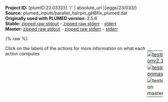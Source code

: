 **Project ID:** [plumID:23.033]({{ '/' | absolute_url }}eggs/23/033/)  
**Source:** plumed_inputs/parallel_hairpin_gHBfix_plumed.dat  
**Originally used with PLUMED version:** 2.5.6  
**Stable:** [zipped raw stdout](parallel_hairpin_gHBfix_plumed.dat.plumed.stdout.txt.zip) - [zipped raw stderr](parallel_hairpin_gHBfix_plumed.dat.plumed.stderr.txt.zip) - [stderr](parallel_hairpin_gHBfix_plumed.dat.plumed.stderr)  
**Master:** [zipped raw stdout](parallel_hairpin_gHBfix_plumed.dat.plumed_master.stdout.txt.zip) - [zipped raw stderr](parallel_hairpin_gHBfix_plumed.dat.plumed_master.stderr.txt.zip) - [stderr](parallel_hairpin_gHBfix_plumed.dat.plumed_master.stderr)  

{% raw %}
<div style="width: 100%; float:left">
<div style="width: 90%; float:left" id="value_details_data/plumed_inputs/parallel_hairpin_gHBfix_plumed.dat"> Click on the labels of the actions for more information on what each action computes </div>
<div style="width: 10%; float:left"><table><tr><td style="padding:1px"><a href="parallel_hairpin_gHBfix_plumed.dat.plumed.stderr"><img src="https://img.shields.io/badge/v2.10-passing-green.svg" alt="tested onv2.10" /></a></td></tr><tr><td style="padding:1px"><a href="parallel_hairpin_gHBfix_plumed.dat.plumed_master.stderr"><img src="https://img.shields.io/badge/master-passing-green.svg" alt="tested onmaster" /></a></td></tr><tr><td style="padding:1px"><img src="https://img.shields.io/badge/with-LOAD-yellow.svg" alt="tested on master" /></td></tr>
</table></div></div>
<pre style="width=97%;">
<span class="plumedtooltip" style="color:blue"># vim:ft=plumed<span class="right">Enables syntax highlighting for PLUMED files in vim. See <a href="https://www.plumed.org/doc-master/user-doc/html/_vim_syntax.html">here for more details. </a><i></i></span></span>
<br/><span style="color:blue" class="comment"># uncomment the following LOAD line if using older version of PLUMED:</span>
<span style="color:blue" class="comment"># LOAD FILE=./GHBFIX.cpp</span>
<br/><span class="plumedtooltip" style="color:green">MOLINFO<span class="right">This command is used to provide information on the molecules that are present in your system. <a href="https://www.plumed.org/doc-master/user-doc/html/_m_o_l_i_n_f_o.html" style="color:green">More details</a><i></i></span></span> <span class="plumedtooltip">STRUCTURE<span class="right">a file in pdb format containing a reference structure<i></i></span></span>=../reference_structures/GGGTTAGGG/parallel_propeller_aaa-aaa.pdb
<span style="display:none;" id="data/plumed_inputs/parallel_hairpin_gHBfix_plumed.dat">The MOLINFO action with label <b></b> calculates something</span><span class="plumedtooltip" style="color:green">WHOLEMOLECULES<span class="right">This action is used to rebuild molecules that can become split by the periodic boundary conditions. <a href="https://www.plumed.org/doc-master/user-doc/html/_w_h_o_l_e_m_o_l_e_c_u_l_e_s.html" style="color:green">More details</a><i></i></span></span> <span class="plumedtooltip">ENTITY0<span class="right">the atoms that make up a molecule that you wish to align<i></i></span></span>=1-293	

<span style="color:blue" class="comment"># gHBfix SECTION</span>
<span style="color:blue" class="comment">#! GroupA and GroupB are all relevant donors and acceptors. D_0, D_MAX and C have to be defined according to the gHBfix switching function - default values printed (Kuehrova, Mlynsky et al., JCTC 2019). Each relevant type of donor and acceptor are labeled with an integer (gHBfix_typesTable.dat) and eta/scaling parameters are specified (gHBfix_scalingParameters.dat).</span>
<br/><b name="data/plumed_inputs/parallel_hairpin_gHBfix_plumed.datgroup_1" onclick='showPath("data/plumed_inputs/parallel_hairpin_gHBfix_plumed.dat","data/plumed_inputs/parallel_hairpin_gHBfix_plumed.datgroup_1","data/plumed_inputs/parallel_hairpin_gHBfix_plumed.datgroup_1","black")'>group_1</b><span style="display:none;" id="data/plumed_inputs/parallel_hairpin_gHBfix_plumed.datgroup_1">The GHBFIX action with label <b>group_1</b> calculates the following quantities:<table  align="center" frame="void" width="95%" cellpadding="5%"><tr><td width="5%"><b> Quantity </b>  </td><td width="5%"><b> Type </b>  </td><td><b> Description </b> </td></tr><tr><td width="5%">group_1</td><td width="5%"><font color="black">scalar</font></td><td>the GHBFIX interaction energy between the atoms in GROUPA and GROUPB</td></tr></table></span>: <span class="plumedtooltip" style="color:green">GHBFIX<span class="right">Calculate the GHBFIX interaction energy among GROUPA and GROUPB <a href="https://www.plumed.org/doc-master/user-doc/html/_g_h_b_f_i_x.html" style="color:green">More details</a><i></i></span></span> <span class="plumedtooltip">PAIR<span class="right"> Pair only 1st element of the 1st group with 1st element in the second, etc<i></i></span></span> <span class="plumedtooltip">GROUPA<span class="right">First list of atoms<i></i></span></span>=19,19,19,22,22,22,23,23,23,19,19,19,22,22,22,23,23,23,19,19,22,22,23,23,19,19,22,22,23,23,19,19,19,22,22,22,23,23,23,19,19,19,22,22,22,23,23,23,19,19,19,22,22,22,23,23,23,19,19,19,22,22,22,23,23,23,52,52,52,55,55,55,56,56,56,52,52,52,55,55,55,56,56,56,52,52,55,55,56,56,52,52,55,55,56,56,52,52,52,55,55,55,56,56,56,52,52,52,55,55,55,56,56,56,52,52,52,55,55,55,56,56,56,52,52,52,55,55,55,56,56,56,85,85,85,88,88,88,89,89,89,85,85,85,88,88,88,89,89,89,85,85,88,88,89,89,85,85,88,88,89,89,85,85,85,88,88,88,89,89,89,85,85,85,88,88,88,89,89,89,85,85,85,88,88,88,89,89,89,85,85,85,88,88,88,89,89,89,121,121,121,121,121,121,121,121,121,121,121,121,121,121,121,121,121,121,121,121,121,121,121,153,153,153,153,153,153,153,153,153,153,153,153,153,153,153,153,153,153,153,153,153,153,153,181,181,181,182,182,182,181,181,181,182,182,182,181,181,181,182,182,182,181,181,182,182,181,181,182,182,181,181,181,182,182,182,181,181,181,182,182,182,181,181,181,182,182,182,214,214,214,217,217,217,218,218,218,214,214,214,217,217,217,218,218,218,214,214,214,217,217,217,218,218,218,214,214,217,217,218,218,214,214,217,217,218,218,214,214,214,217,217,217,218,218,218,214,214,214,217,217,217,218,218,218,214,214,214,217,217,217,218,218,218,247,247,247,250,250,250,251,251,251,247,247,247,250,250,250,251,251,251,247,247,247,250,250,250,251,251,251,247,247,250,250,251,251,247,247,250,250,251,251,247,247,247,250,250,250,251,251,251,247,247,247,250,250,250,251,251,251,247,247,247,250,250,250,251,251,251,280,280,280,283,283,283,284,284,284,280,280,280,283,283,283,284,284,284,280,280,280,283,283,283,284,284,284,280,280,283,283,284,284,280,280,283,283,284,284,280,280,280,283,283,283,284,284,284,280,280,280,283,283,283,284,284,284,280,280,280,283,283,283,284,284,284 <span class="plumedtooltip">GROUPB<span class="right">Second list of atoms (if empty, N*(N-1)/2 pairs in GROUPA are counted)<i></i></span></span>=50,47,57,50,47,57,50,47,57,83,80,90,83,80,90,83,80,90,119,123,119,123,119,123,151,155,151,155,151,155,177,183,186,177,183,186,177,183,186,212,209,219,212,209,219,212,209,219,245,242,252,245,242,252,245,242,252,278,275,285,278,275,285,278,275,285,17,14,24,17,14,24,17,14,24,83,80,90,83,80,90,83,80,90,119,123,119,123,119,123,151,155,151,155,151,155,177,183,186,177,183,186,177,183,186,212,209,219,212,209,219,212,209,219,245,242,252,245,242,252,245,242,252,278,275,285,278,275,285,278,275,285,17,14,24,17,14,24,17,14,24,50,47,57,50,47,57,50,47,57,119,123,119,123,119,123,151,155,151,155,151,155,177,183,186,177,183,186,177,183,186,212,209,219,212,209,219,212,209,219,245,242,252,245,242,252,245,242,252,278,275,285,278,275,285,278,275,285,17,14,24,50,47,57,83,80,90,151,155,177,183,186,212,209,219,245,242,252,278,275,285,17,14,24,50,47,57,83,80,90,119,123,177,183,186,212,209,219,245,242,252,278,275,285,17,14,24,17,14,24,50,47,57,50,47,57,83,80,90,83,80,90,119,123,119,123,151,155,151,155,212,209,219,212,209,219,245,242,252,245,242,252,278,275,285,278,275,285,17,14,24,17,14,24,17,14,24,50,47,57,50,47,57,50,47,57,83,80,90,83,80,90,83,80,90,119,123,119,123,119,123,151,155,151,155,151,155,177,183,186,177,183,186,177,183,186,245,242,252,245,242,252,245,242,252,278,275,285,278,275,285,278,275,285,17,14,24,17,14,24,17,14,24,50,47,57,50,47,57,50,47,57,83,80,90,83,80,90,83,80,90,119,123,119,123,119,123,151,155,151,155,151,155,177,183,186,177,183,186,177,183,186,212,209,219,212,209,219,212,209,219,278,275,285,278,275,285,278,275,285,17,14,24,17,14,24,17,14,24,50,47,57,50,47,57,50,47,57,83,80,90,83,80,90,83,80,90,119,123,119,123,119,123,151,155,151,155,151,155,177,183,186,177,183,186,177,183,186,212,209,219,212,209,219,212,209,219,245,242,252,245,242,252,245,242,252 <span class="plumedtooltip">D_0<span class="right">the value of D_0 in the switching function<i></i></span></span>=0.2 <span class="plumedtooltip">D_MAX<span class="right">the value of D_MAX in the switching function<i></i></span></span>=0.3 <span class="plumedtooltip">C<span class="right">the value of C in the switching function<i></i></span></span>=0.8 <span class="plumedtooltip">TYPES<span class="right">the value of TYPES in the switching function<i></i></span></span>=<b name="data/plumed_inputs/parallel_hairpin_gHBfix_plumed.dat">./gHBfix_typesTable_hairpin.dat</b> <span class="plumedtooltip">PARAMS<span class="right">the value of PARAMS in the switching function<i></i></span></span>=<b name="data/plumed_inputs/parallel_hairpin_gHBfix_plumed.dat">./gHBfix_scalingParameters_hairpin.dat</b>

<span style="color:blue" class="comment"># scaling of gHBfix in replicas. reference replica has 2kcal/mol gHBfix. coefs=lambdas (scalingTable has 1.00)</span>
<b name="data/plumed_inputs/parallel_hairpin_gHBfix_plumed.dattot_1" onclick='showPath("data/plumed_inputs/parallel_hairpin_gHBfix_plumed.dat","data/plumed_inputs/parallel_hairpin_gHBfix_plumed.dattot_1","data/plumed_inputs/parallel_hairpin_gHBfix_plumed.dattot_1","black")'>tot_1</b><span style="display:none;" id="data/plumed_inputs/parallel_hairpin_gHBfix_plumed.dattot_1">The COMBINE action with label <b>tot_1</b> calculates the following quantities:<table  align="center" frame="void" width="95%" cellpadding="5%"><tr><td width="5%"><b> Quantity </b>  </td><td width="5%"><b> Type </b>  </td><td><b> Description </b> </td></tr><tr><td width="5%">tot_1</td><td width="5%"><font color="black">scalar</font></td><td>a linear compbination</td></tr></table></span>: <span class="plumedtooltip" style="color:green">COMBINE<span class="right">Calculate a polynomial combination of a set of other variables. <a href="https://www.plumed.org/doc-master/user-doc/html/_c_o_m_b_i_n_e.html" style="color:green">More details</a><i></i></span></span> <span class="plumedtooltip">ARG<span class="right">the values input to this function<i></i></span></span>=<b name="data/plumed_inputs/parallel_hairpin_gHBfix_plumed.datgroup_1">group_1</b> <span class="plumedtooltip">COEFFICIENTS<span class="right"> the coefficients of the arguments in your function<i></i></span></span>=<span class="plumedtooltip">@replicas:<span class="right">This keyword specifies that different replicas have different values for this quantity.  See <a href="https://www.plumed.org/doc-master/user-doc/html/special-replica-syntax.html">here for more details.</a><i></i></span></span>{2.0000000,1.9092000,1.8225220,1.7397800,1.6607940,1.5853940,1.5134160,1.4447080,1.3791180,1.3165060,1.2567360,1.1996800} <span class="plumedtooltip">PERIODIC<span class="right">if the output of your function is periodic then you should specify the periodicity of the function<i></i></span></span>=NO

<span class="plumedtooltip" style="color:green">BIASVALUE<span class="right">Takes the value of one variable and use it as a bias <a href="https://www.plumed.org/doc-master/user-doc/html/_b_i_a_s_v_a_l_u_e.html" style="color:green">More details</a><i></i></span></span> <span class="plumedtooltip">ARG<span class="right">the labels of the scalar/vector arguments whose values will be used as a bias on the system<i></i></span></span>=<b name="data/plumed_inputs/parallel_hairpin_gHBfix_plumed.dattot_1">tot_1</b> <span class="plumedtooltip">LABEL<span class="right">a label for the action so that its output can be referenced in the input to other actions<i></i></span></span>=<b name="data/plumed_inputs/parallel_hairpin_gHBfix_plumed.datall_group_1" onclick='showPath("data/plumed_inputs/parallel_hairpin_gHBfix_plumed.dat","data/plumed_inputs/parallel_hairpin_gHBfix_plumed.datall_group_1","data/plumed_inputs/parallel_hairpin_gHBfix_plumed.datall_group_1","black")'>all_group_1</b><span style="display:none;" id="data/plumed_inputs/parallel_hairpin_gHBfix_plumed.datall_group_1">The BIASVALUE action with label <b>all_group_1</b> calculates the following quantities:<table  align="center" frame="void" width="95%" cellpadding="5%"><tr><td width="5%"><b> Quantity </b>  </td><td width="5%"><b> Type </b>  </td><td><b> Description </b> </td></tr><tr><td width="5%">all_group_1.bias</td><td width="5%"><font color="black">scalar</font></td><td>the instantaneous value of the bias potential</td></tr><tr><td width="5%">all_group_1.tot_1_bias</td><td width="5%"><font color="black">scalar</font></td><td>one or multiple instances of this quantity can be referenced elsewhere in the input file. these quantities will named with  the arguments of the bias followed by the character string _bias. These quantities tell the user how much the bias is due to each of the colvars. This particular component measures this quantity for the input CV named tot_1</td></tr></table></span>
<br/><span style="color:blue" class="comment"># biasing eRMSD with augmented cutoff:</span>
<b name="data/plumed_inputs/parallel_hairpin_gHBfix_plumed.datDISTfull" onclick='showPath("data/plumed_inputs/parallel_hairpin_gHBfix_plumed.dat","data/plumed_inputs/parallel_hairpin_gHBfix_plumed.datDISTfull","data/plumed_inputs/parallel_hairpin_gHBfix_plumed.datDISTfull","black")'>DISTfull</b><span style="display:none;" id="data/plumed_inputs/parallel_hairpin_gHBfix_plumed.datDISTfull">The ERMSD action with label <b>DISTfull</b> calculates the following quantities:<table  align="center" frame="void" width="95%" cellpadding="5%"><tr><td width="5%"><b> Quantity </b>  </td><td width="5%"><b> Type </b>  </td><td><b> Description </b> </td></tr><tr><td width="5%">DISTfull</td><td width="5%"><font color="black">scalar</font></td><td>the eRMSD between the instantaneous structure and the reference structure that was input</td></tr></table></span>: <span class="plumedtooltip" style="color:green">ERMSD<span class="right">Calculate eRMSD with respect to a reference structure. <a href="https://www.plumed.org/doc-master/user-doc/html/_e_r_m_s_d.html" style="color:green">More details</a><i></i></span></span> <span class="plumedtooltip">ATOMS<span class="right">the list of atoms (use lcs)<i></i></span></span>=<span class="plumedtooltip">@lcs-1<span class="right">an ordered triplet of atoms on the 6-membered ring of the nucleobase in residue 1. <a href="https://www.plumed.org/doc-master/user-doc/html/_m_o_l_i_n_f_o.html">Click here</a> for more information. <i></i></span></span>,<span class="plumedtooltip">@lcs-2<span class="right">an ordered triplet of atoms on the 6-membered ring of the nucleobase in residue 2. <a href="https://www.plumed.org/doc-master/user-doc/html/_m_o_l_i_n_f_o.html">Click here</a> for more information. <i></i></span></span>,<span class="plumedtooltip">@lcs-3<span class="right">an ordered triplet of atoms on the 6-membered ring of the nucleobase in residue 3. <a href="https://www.plumed.org/doc-master/user-doc/html/_m_o_l_i_n_f_o.html">Click here</a> for more information. <i></i></span></span>,<span class="plumedtooltip">@lcs-7<span class="right">an ordered triplet of atoms on the 6-membered ring of the nucleobase in residue 7. <a href="https://www.plumed.org/doc-master/user-doc/html/_m_o_l_i_n_f_o.html">Click here</a> for more information. <i></i></span></span>,<span class="plumedtooltip">@lcs-8<span class="right">an ordered triplet of atoms on the 6-membered ring of the nucleobase in residue 8. <a href="https://www.plumed.org/doc-master/user-doc/html/_m_o_l_i_n_f_o.html">Click here</a> for more information. <i></i></span></span>,<span class="plumedtooltip">@lcs-9<span class="right">an ordered triplet of atoms on the 6-membered ring of the nucleobase in residue 9. <a href="https://www.plumed.org/doc-master/user-doc/html/_m_o_l_i_n_f_o.html">Click here</a> for more information. <i></i></span></span> <span class="plumedtooltip">REFERENCE<span class="right">a file in pdb format containing the reference structure and the atoms involved in the CV<i></i></span></span>=<b name="data/plumed_inputs/parallel_hairpin_gHBfix_plumed.dat">../reference_structures/GGGTTAGGG/parallel_propeller_aaa-aaa.pdb</b> <span class="plumedtooltip">CUTOFF<span class="right"> only pairs of atoms closer than CUTOFF are considered in the calculation<i></i></span></span>=3.2
<b name="data/plumed_inputs/parallel_hairpin_gHBfix_plumed.datDISTg5end" onclick='showPath("data/plumed_inputs/parallel_hairpin_gHBfix_plumed.dat","data/plumed_inputs/parallel_hairpin_gHBfix_plumed.datDISTg5end","data/plumed_inputs/parallel_hairpin_gHBfix_plumed.datDISTg5end","black")'>DISTg5end</b><span style="display:none;" id="data/plumed_inputs/parallel_hairpin_gHBfix_plumed.datDISTg5end">The ERMSD action with label <b>DISTg5end</b> calculates the following quantities:<table  align="center" frame="void" width="95%" cellpadding="5%"><tr><td width="5%"><b> Quantity </b>  </td><td width="5%"><b> Type </b>  </td><td><b> Description </b> </td></tr><tr><td width="5%">DISTg5end</td><td width="5%"><font color="black">scalar</font></td><td>the eRMSD between the instantaneous structure and the reference structure that was input</td></tr></table></span>: <span class="plumedtooltip" style="color:green">ERMSD<span class="right">Calculate eRMSD with respect to a reference structure. <a href="https://www.plumed.org/doc-master/user-doc/html/_e_r_m_s_d.html" style="color:green">More details</a><i></i></span></span> <span class="plumedtooltip">ATOMS<span class="right">the list of atoms (use lcs)<i></i></span></span>=<span class="plumedtooltip">@lcs-1<span class="right">an ordered triplet of atoms on the 6-membered ring of the nucleobase in residue 1. <a href="https://www.plumed.org/doc-master/user-doc/html/_m_o_l_i_n_f_o.html">Click here</a> for more information. <i></i></span></span>,<span class="plumedtooltip">@lcs-2<span class="right">an ordered triplet of atoms on the 6-membered ring of the nucleobase in residue 2. <a href="https://www.plumed.org/doc-master/user-doc/html/_m_o_l_i_n_f_o.html">Click here</a> for more information. <i></i></span></span>,<span class="plumedtooltip">@lcs-3<span class="right">an ordered triplet of atoms on the 6-membered ring of the nucleobase in residue 3. <a href="https://www.plumed.org/doc-master/user-doc/html/_m_o_l_i_n_f_o.html">Click here</a> for more information. <i></i></span></span> <span class="plumedtooltip">REFERENCE<span class="right">a file in pdb format containing the reference structure and the atoms involved in the CV<i></i></span></span>=<b name="data/plumed_inputs/parallel_hairpin_gHBfix_plumed.dat">../reference_structures/GGGTTAGGG/parallel_propeller_aaa-aaa.pdb</b> <span class="plumedtooltip">CUTOFF<span class="right"> only pairs of atoms closer than CUTOFF are considered in the calculation<i></i></span></span>=3.2
<b name="data/plumed_inputs/parallel_hairpin_gHBfix_plumed.datDISTg3end" onclick='showPath("data/plumed_inputs/parallel_hairpin_gHBfix_plumed.dat","data/plumed_inputs/parallel_hairpin_gHBfix_plumed.datDISTg3end","data/plumed_inputs/parallel_hairpin_gHBfix_plumed.datDISTg3end","black")'>DISTg3end</b><span style="display:none;" id="data/plumed_inputs/parallel_hairpin_gHBfix_plumed.datDISTg3end">The ERMSD action with label <b>DISTg3end</b> calculates the following quantities:<table  align="center" frame="void" width="95%" cellpadding="5%"><tr><td width="5%"><b> Quantity </b>  </td><td width="5%"><b> Type </b>  </td><td><b> Description </b> </td></tr><tr><td width="5%">DISTg3end</td><td width="5%"><font color="black">scalar</font></td><td>the eRMSD between the instantaneous structure and the reference structure that was input</td></tr></table></span>: <span class="plumedtooltip" style="color:green">ERMSD<span class="right">Calculate eRMSD with respect to a reference structure. <a href="https://www.plumed.org/doc-master/user-doc/html/_e_r_m_s_d.html" style="color:green">More details</a><i></i></span></span> <span class="plumedtooltip">ATOMS<span class="right">the list of atoms (use lcs)<i></i></span></span>=<span class="plumedtooltip">@lcs-7<span class="right">an ordered triplet of atoms on the 6-membered ring of the nucleobase in residue 7. <a href="https://www.plumed.org/doc-master/user-doc/html/_m_o_l_i_n_f_o.html">Click here</a> for more information. <i></i></span></span>,<span class="plumedtooltip">@lcs-8<span class="right">an ordered triplet of atoms on the 6-membered ring of the nucleobase in residue 8. <a href="https://www.plumed.org/doc-master/user-doc/html/_m_o_l_i_n_f_o.html">Click here</a> for more information. <i></i></span></span>,<span class="plumedtooltip">@lcs-9<span class="right">an ordered triplet of atoms on the 6-membered ring of the nucleobase in residue 9. <a href="https://www.plumed.org/doc-master/user-doc/html/_m_o_l_i_n_f_o.html">Click here</a> for more information. <i></i></span></span> <span class="plumedtooltip">REFERENCE<span class="right">a file in pdb format containing the reference structure and the atoms involved in the CV<i></i></span></span>=<b name="data/plumed_inputs/parallel_hairpin_gHBfix_plumed.dat">../reference_structures/GGGTTAGGG/parallel_propeller_aaa-aaa.pdb</b> <span class="plumedtooltip">CUTOFF<span class="right"> only pairs of atoms closer than CUTOFF are considered in the calculation<i></i></span></span>=3.2

<span class="plumedtooltip" style="color:green">COMBINE<span class="right">Calculate a polynomial combination of a set of other variables. <a href="https://www.plumed.org/doc-master/user-doc/html/_c_o_m_b_i_n_e.html" style="color:green">More details</a><i></i></span></span>  <span class="plumedtooltip">LABEL<span class="right">a label for the action so that its output can be referenced in the input to other actions<i></i></span></span>=<b name="data/plumed_inputs/parallel_hairpin_gHBfix_plumed.datDD" onclick='showPath("data/plumed_inputs/parallel_hairpin_gHBfix_plumed.dat","data/plumed_inputs/parallel_hairpin_gHBfix_plumed.datDD","data/plumed_inputs/parallel_hairpin_gHBfix_plumed.datDD","black")'>DD</b><span style="display:none;" id="data/plumed_inputs/parallel_hairpin_gHBfix_plumed.datDD">The COMBINE action with label <b>DD</b> calculates the following quantities:<table  align="center" frame="void" width="95%" cellpadding="5%"><tr><td width="5%"><b> Quantity </b>  </td><td width="5%"><b> Type </b>  </td><td><b> Description </b> </td></tr><tr><td width="5%">DD</td><td width="5%"><font color="black">scalar</font></td><td>a linear compbination</td></tr></table></span>  <span class="plumedtooltip">ARG<span class="right">the values input to this function<i></i></span></span>=<b name="data/plumed_inputs/parallel_hairpin_gHBfix_plumed.datDISTfull">DISTfull</b>,<b name="data/plumed_inputs/parallel_hairpin_gHBfix_plumed.datDISTg5end">DISTg5end</b>,<b name="data/plumed_inputs/parallel_hairpin_gHBfix_plumed.datDISTg3end">DISTg3end</b> <span class="plumedtooltip">COEFFICIENTS<span class="right"> the coefficients of the arguments in your function<i></i></span></span>=6,-3,-3 <span class="plumedtooltip">POWERS<span class="right"> the powers to which you are raising each of the arguments in your function<i></i></span></span>=2,2,2 <span class="plumedtooltip">PERIODIC<span class="right">if the output of your function is periodic then you should specify the periodicity of the function<i></i></span></span>=NO
<span class="plumedtooltip" style="color:green">COMBINE<span class="right">Calculate a polynomial combination of a set of other variables. <a href="https://www.plumed.org/doc-master/user-doc/html/_c_o_m_b_i_n_e.html" style="color:green">More details</a><i></i></span></span> <span class="plumedtooltip">LABEL<span class="right">a label for the action so that its output can be referenced in the input to other actions<i></i></span></span>=<b name="data/plumed_inputs/parallel_hairpin_gHBfix_plumed.datinterD" onclick='showPath("data/plumed_inputs/parallel_hairpin_gHBfix_plumed.dat","data/plumed_inputs/parallel_hairpin_gHBfix_plumed.datinterD","data/plumed_inputs/parallel_hairpin_gHBfix_plumed.datinterD","black")'>interD</b><span style="display:none;" id="data/plumed_inputs/parallel_hairpin_gHBfix_plumed.datinterD">The COMBINE action with label <b>interD</b> calculates the following quantities:<table  align="center" frame="void" width="95%" cellpadding="5%"><tr><td width="5%"><b> Quantity </b>  </td><td width="5%"><b> Type </b>  </td><td><b> Description </b> </td></tr><tr><td width="5%">interD</td><td width="5%"><font color="black">scalar</font></td><td>a linear compbination</td></tr></table></span>  <span class="plumedtooltip">ARG<span class="right">the values input to this function<i></i></span></span>=<b name="data/plumed_inputs/parallel_hairpin_gHBfix_plumed.datDD">DD</b> <span class="plumedtooltip">POWERS<span class="right"> the powers to which you are raising each of the arguments in your function<i></i></span></span>=0.5 <span class="plumedtooltip">PERIODIC<span class="right">if the output of your function is periodic then you should specify the periodicity of the function<i></i></span></span>=NO <span class="plumedtooltip">COEFFICIENTS<span class="right"> the coefficients of the arguments in your function<i></i></span></span>=0.40824829 <span style="color:blue" class="comment">#COEF=sqrt(1/6)</span>
<br/><span style="color:blue" class="comment"># eRMSD with standard cutoff (2.4), used for monitoring only:</span>
<span id="data/plumed_inputs/parallel_hairpin_gHBfix_plumed.datdefDIST1_short"><b name="data/plumed_inputs/parallel_hairpin_gHBfix_plumed.datDIST1" onclick='showPath("data/plumed_inputs/parallel_hairpin_gHBfix_plumed.dat","data/plumed_inputs/parallel_hairpin_gHBfix_plumed.datDIST1","data/plumed_inputs/parallel_hairpin_gHBfix_plumed.datDIST1","black")'>DIST1</b><span style="display:none;" id="data/plumed_inputs/parallel_hairpin_gHBfix_plumed.datDIST1">The ERMSD action with label <b>DIST1</b> calculates the following quantities:<table  align="center" frame="void" width="95%" cellpadding="5%"><tr><td width="5%"><b> Quantity </b>  </td><td width="5%"><b> Type </b>  </td><td><b> Description </b> </td></tr><tr><td width="5%">DIST1</td><td width="5%"><font color="black">scalar</font></td><td>the eRMSD between the instantaneous structure and the reference structure that was input</td></tr></table></span>: <span class="plumedtooltip" style="color:green">ERMSD<span class="right">Calculate eRMSD with respect to a reference structure. This action has <a class="toggler" href='javascript:;' onclick='toggleDisplay("data/plumed_inputs/parallel_hairpin_gHBfix_plumed.datdefDIST1");'>hidden defaults</a>. <a href="https://www.plumed.org/doc-master/user-doc/html/_e_r_m_s_d.html">More details</a><i></i></span></span> <span class="plumedtooltip">ATOMS<span class="right">the list of atoms (use lcs)<i></i></span></span>=<span class="plumedtooltip">@lcs-1<span class="right">an ordered triplet of atoms on the 6-membered ring of the nucleobase in residue 1. <a href="https://www.plumed.org/doc-master/user-doc/html/_m_o_l_i_n_f_o.html">Click here</a> for more information. <i></i></span></span>,<span class="plumedtooltip">@lcs-2<span class="right">an ordered triplet of atoms on the 6-membered ring of the nucleobase in residue 2. <a href="https://www.plumed.org/doc-master/user-doc/html/_m_o_l_i_n_f_o.html">Click here</a> for more information. <i></i></span></span>,<span class="plumedtooltip">@lcs-3<span class="right">an ordered triplet of atoms on the 6-membered ring of the nucleobase in residue 3. <a href="https://www.plumed.org/doc-master/user-doc/html/_m_o_l_i_n_f_o.html">Click here</a> for more information. <i></i></span></span>,<span class="plumedtooltip">@lcs-7<span class="right">an ordered triplet of atoms on the 6-membered ring of the nucleobase in residue 7. <a href="https://www.plumed.org/doc-master/user-doc/html/_m_o_l_i_n_f_o.html">Click here</a> for more information. <i></i></span></span>,<span class="plumedtooltip">@lcs-8<span class="right">an ordered triplet of atoms on the 6-membered ring of the nucleobase in residue 8. <a href="https://www.plumed.org/doc-master/user-doc/html/_m_o_l_i_n_f_o.html">Click here</a> for more information. <i></i></span></span>,<span class="plumedtooltip">@lcs-9<span class="right">an ordered triplet of atoms on the 6-membered ring of the nucleobase in residue 9. <a href="https://www.plumed.org/doc-master/user-doc/html/_m_o_l_i_n_f_o.html">Click here</a> for more information. <i></i></span></span> <span class="plumedtooltip">REFERENCE<span class="right">a file in pdb format containing the reference structure and the atoms involved in the CV<i></i></span></span>=<b name="data/plumed_inputs/parallel_hairpin_gHBfix_plumed.dat">../reference_structures/GGGTTAGGG/parallel_propeller_aaa-aaa.pdb</b>
</span><span id="data/plumed_inputs/parallel_hairpin_gHBfix_plumed.datdefDIST1_long" style="display:none;"><b name="data/plumed_inputs/parallel_hairpin_gHBfix_plumed.datDIST1" onclick='showPath("data/plumed_inputs/parallel_hairpin_gHBfix_plumed.dat","data/plumed_inputs/parallel_hairpin_gHBfix_plumed.datDIST1","data/plumed_inputs/parallel_hairpin_gHBfix_plumed.datDIST1","black")'>DIST1</b>: <span class="plumedtooltip" style="color:green">ERMSD<span class="right">Calculate eRMSD with respect to a reference structure. This action uses the <a class="toggler" href='javascript:;' onclick='toggleDisplay("data/plumed_inputs/parallel_hairpin_gHBfix_plumed.datdefDIST1");'>defaults shown here</a>. <a href="https://www.plumed.org/doc-master/user-doc/html/_e_r_m_s_d.html">More details</a><i></i></span></span> <span class="plumedtooltip">ATOMS<span class="right">the list of atoms (use lcs)<i></i></span></span>=<span class="plumedtooltip">@lcs-1<span class="right">an ordered triplet of atoms on the 6-membered ring of the nucleobase in residue 1. <a href="https://www.plumed.org/doc-master/user-doc/html/_m_o_l_i_n_f_o.html">Click here</a> for more information. <i></i></span></span>,<span class="plumedtooltip">@lcs-2<span class="right">an ordered triplet of atoms on the 6-membered ring of the nucleobase in residue 2. <a href="https://www.plumed.org/doc-master/user-doc/html/_m_o_l_i_n_f_o.html">Click here</a> for more information. <i></i></span></span>,<span class="plumedtooltip">@lcs-3<span class="right">an ordered triplet of atoms on the 6-membered ring of the nucleobase in residue 3. <a href="https://www.plumed.org/doc-master/user-doc/html/_m_o_l_i_n_f_o.html">Click here</a> for more information. <i></i></span></span>,<span class="plumedtooltip">@lcs-7<span class="right">an ordered triplet of atoms on the 6-membered ring of the nucleobase in residue 7. <a href="https://www.plumed.org/doc-master/user-doc/html/_m_o_l_i_n_f_o.html">Click here</a> for more information. <i></i></span></span>,<span class="plumedtooltip">@lcs-8<span class="right">an ordered triplet of atoms on the 6-membered ring of the nucleobase in residue 8. <a href="https://www.plumed.org/doc-master/user-doc/html/_m_o_l_i_n_f_o.html">Click here</a> for more information. <i></i></span></span>,<span class="plumedtooltip">@lcs-9<span class="right">an ordered triplet of atoms on the 6-membered ring of the nucleobase in residue 9. <a href="https://www.plumed.org/doc-master/user-doc/html/_m_o_l_i_n_f_o.html">Click here</a> for more information. <i></i></span></span> <span class="plumedtooltip">REFERENCE<span class="right">a file in pdb format containing the reference structure and the atoms involved in the CV<i></i></span></span>=<b name="data/plumed_inputs/parallel_hairpin_gHBfix_plumed.dat">../reference_structures/GGGTTAGGG/parallel_propeller_aaa-aaa.pdb</b>  <span class="plumedtooltip">CUTOFF<span class="right"> only pairs of atoms closer than CUTOFF are considered in the calculation<i></i></span></span>=2.4
</span><br/><span style="color:blue" class="comment"># metadynamics</span>
<b name="data/plumed_inputs/parallel_hairpin_gHBfix_plumed.datmetad" onclick='showPath("data/plumed_inputs/parallel_hairpin_gHBfix_plumed.dat","data/plumed_inputs/parallel_hairpin_gHBfix_plumed.datmetad","data/plumed_inputs/parallel_hairpin_gHBfix_plumed.datmetad","black")'>metad</b><span style="display:none;" id="data/plumed_inputs/parallel_hairpin_gHBfix_plumed.datmetad">The METAD action with label <b>metad</b> calculates the following quantities:<table  align="center" frame="void" width="95%" cellpadding="5%"><tr><td width="5%"><b> Quantity </b>  </td><td width="5%"><b> Type </b>  </td><td><b> Description </b> </td></tr><tr><td width="5%">metad.bias</td><td width="5%"><font color="black">scalar</font></td><td>the instantaneous value of the bias potential</td></tr></table></span>: <span class="plumedtooltip" style="color:green">METAD<span class="right">Used to performed metadynamics on one or more collective variables. <a href="https://www.plumed.org/doc-master/user-doc/html/_m_e_t_a_d.html" style="color:green">More details</a><i></i></span></span> <span class="plumedtooltip">ARG<span class="right">the labels of the scalars on which the bias will act<i></i></span></span>=<b name="data/plumed_inputs/parallel_hairpin_gHBfix_plumed.datinterD">interD</b> <span class="plumedtooltip">PACE<span class="right">the frequency for hill addition<i></i></span></span>=250 <span class="plumedtooltip">TAU<span class="right">in well tempered metadynamics, sets height to (k_B Delta T*pace*timestep)/tau<i></i></span></span>=70 <span class="plumedtooltip">SIGMA<span class="right">the widths of the Gaussian hills<i></i></span></span>=0.1 <span class="plumedtooltip">FILE<span class="right"> a file in which the list of added hills is stored<i></i></span></span>=HILLS <span class="plumedtooltip">TEMP<span class="right">the system temperature - this is only needed if you are doing well-tempered metadynamics<i></i></span></span>=298 <span class="plumedtooltip">BIASFACTOR<span class="right">use well tempered metadynamics and use this bias factor<i></i></span></span>=15 <span class="plumedtooltip">GRID_MIN<span class="right">the lower bounds for the grid<i></i></span></span>=0 <span class="plumedtooltip">GRID_MAX<span class="right">the upper bounds for the grid<i></i></span></span>=4.0 <span class="plumedtooltip">GRID_SPACING<span class="right">the approximate grid spacing (to be used as an alternative or together with GRID_BIN)<i></i></span></span>=0.02

<span style="color:blue" class="comment"># print </span>
<span class="plumedtooltip" style="color:green">PRINT<span class="right">Print quantities to a file. <a href="https://www.plumed.org/doc-master/user-doc/html/_p_r_i_n_t.html" style="color:green">More details</a><i></i></span></span> <span class="plumedtooltip">ARG<span class="right">the labels of the values that you would like to print to the file<i></i></span></span>=<b name="data/plumed_inputs/parallel_hairpin_gHBfix_plumed.dattot_1">tot_1</b>,<b name="data/plumed_inputs/parallel_hairpin_gHBfix_plumed.datall_group_1">all_group_1.bias</b> <span class="plumedtooltip">STRIDE<span class="right"> the frequency with which the quantities of interest should be output<i></i></span></span>=250 <span class="plumedtooltip">FILE<span class="right">the name of the file on which to output these quantities<i></i></span></span>=check_ghbfix.dat
<span class="plumedtooltip" style="color:green">PRINT<span class="right">Print quantities to a file. <a href="https://www.plumed.org/doc-master/user-doc/html/_p_r_i_n_t.html" style="color:green">More details</a><i></i></span></span> <span class="plumedtooltip">ARG<span class="right">the labels of the values that you would like to print to the file<i></i></span></span>=<b name="data/plumed_inputs/parallel_hairpin_gHBfix_plumed.datinterD">interD</b>,<b name="data/plumed_inputs/parallel_hairpin_gHBfix_plumed.datDIST1">DIST1</b>,<b name="data/plumed_inputs/parallel_hairpin_gHBfix_plumed.datmetad">metad.bias</b> <span class="plumedtooltip">FILE<span class="right">the name of the file on which to output these quantities<i></i></span></span>=COLVAR <span class="plumedtooltip">STRIDE<span class="right"> the frequency with which the quantities of interest should be output<i></i></span></span>=250
</pre>
{% endraw %}
